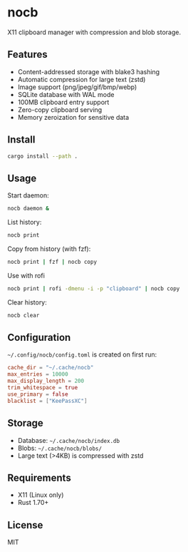 # nocb

X11 clipboard manager with compression and blob storage.

## Features

- Content-addressed storage with blake3 hashing
- Automatic compression for large text (zstd)
- Image support (png/jpeg/gif/bmp/webp)
- SQLite database with WAL mode
- 100MB clipboard entry support
- Zero-copy clipboard serving
- Memory zeroization for sensitive data

## Install

```bash
cargo install --path .
```

## Usage

Start daemon:
```bash
nocb daemon &
```

List history:
```bash
nocb print
```

Copy from history (with fzf):
```bash
nocb print | fzf | nocb copy
```

Use with rofi
```bash
nocb print | rofi -dmenu -i -p "clipboard" | nocb copy
```

Clear history:
```bash
nocb clear
```

## Configuration

`~/.config/nocb/config.toml` is created on first run:

```toml
cache_dir = "~/.cache/nocb"
max_entries = 10000
max_display_length = 200
trim_whitespace = true
use_primary = false
blacklist = ["KeePassXC"]
```

## Storage

- Database: `~/.cache/nocb/index.db`
- Blobs: `~/.cache/nocb/blobs/`
- Large text (>4KB) is compressed with zstd

## Requirements

- X11 (Linux only)
- Rust 1.70+

## License

MIT
